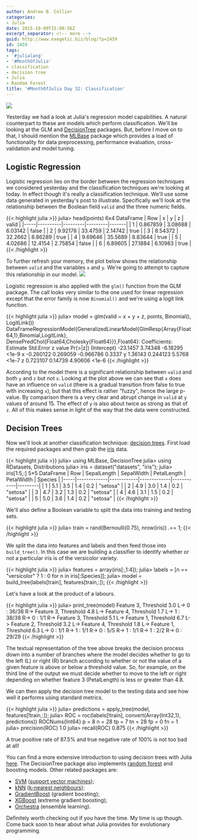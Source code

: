 ```yaml
---
author: Andrew B. Collier
categories:
- Julia
date: 2015-10-09T15:00:56Z
excerpt_separator: <!-- more -->
guid: http://www.exegetic.biz/blog/?p=2459
id: 2459
tags:
- '#julialang'
- '#MonthOfJulia'
- classification
- decision tree
- Julia
- Random Forest
title: '#MonthOfJulia Day 32: Classification'
---
```


<!--more-->

<img src="/img/2015/09/Julia-Logo-Classification.png" >

Yesterday we had a look at Julia's regression model capabilities. A natural counterpart to these are models which perform classification. We'll be looking at the GLM and [DecisionTree](http://github.com/bensadeghi/DecisionTree.jl) packages. But, before I move on to that, I should mention the [MLBase](http://mlbasejl.readthedocs.org/en/latest/index.html) package which provides a load of functionality for data preprocessing, performance evaluation, cross-validation and model tuning.

## Logistic Regression

Logistic regression lies on the border between the regression techniques we considered yesterday and the classification techniques we're looking at today. In effect though it's really a classification technique. We'll use some data generated in yesterday's post to illustrate. Specifically we'll look at the relationship between the Boolean field `valid` and the three numeric fields.

{{< highlight julia >}}
julia> head(points)
6x4 DataFrame
| Row | x        | y       | z       | valid |
|-----|----------|---------|---------|-------|
| 1   | 0.867859 | 3.08688 | 6.03142 | false |
| 2   | 9.92178  | 33.4759 | 2.14742 | true  |
| 3   | 8.54372  | 32.2662 | 8.86289 | true  |
| 4   | 9.69646  | 35.5689 | 8.83644 | true  |
| 5   | 4.02686  | 12.4154 | 2.75854 | false |
| 6   | 6.89605  | 27.1884 | 6.10983 | true  |
{{< /highlight >}}

To further refresh your memory, the plot below shows the relationship between `valid` and the variables `x` and `y`. We're going to attempt to capture this relationship in our model.
<img src="/img/2015/09/regression-synthetic-data.png" >

Logistic regression is also applied with the `glm()` function from the GLM package. The call looks very similar to the one used for linear regression except that the error family is now `Binomial()` and we're using a logit link function.

{{< highlight julia >}}
julia> model = glm(valid ~ x + y + z, points, Binomial(), LogitLink())
DataFrameRegressionModel{GeneralizedLinearModel{GlmResp{Array{Float64,1},Binomial,LogitLink},
                         DensePredChol{Float64,Cholesky{Float64}}},Float64}:
Coefficients:
              Estimate Std.Error   z value Pr(>|z|)
(Intercept)   -23.1457   3.74348  -6.18295    <1e-9
x            -0.260122  0.269059 -0.966786   0.3337
y              1.36143  0.244123    5.5768    <1e-7
z             0.723107   0.14739   4.90606    <1e-6
{{< /highlight >}}

According to the model there is a significant relationship between `valid` and both `y` and `z` but not `x`. Looking at the plot above we can see that `x` does have an influence on `valid` (there is a gradual transition from false to true with increasing `x`), but that this effect is rather "fuzzy", hence the large p-value. By comparison there is a very clear and abrupt change in `valid` at `y` values of around 15. The effect of `y` is also about twice as strong as that of `z`. All of this makes sense in light of the way that the data were constructed.

## Decision Trees

Now we'll look at another classification technique: [decision trees](https://en.wikipedia.org/wiki/Decision_tree). First load the required packages and then grab the [iris](https://stat.ethz.ch/R-manual/R-devel/library/datasets/html/iris.html) data.

{{< highlight julia >}}
julia> using MLBase, DecisionTree
julia> using RDatasets, Distributions
julia> iris = dataset("datasets", "iris");
julia> iris[1:5,:]
5&#215;5 DataFrame
| Row | SepalLength | SepalWidth | PetalLength | PetalWidth | Species |
|-----|-------------|------------|-------------|------------|---------|
| 1   | 5.1         | 3.5        | 1.4         | 0.2        | "setosa" |
| 2   | 4.9         | 3.0        | 1.4         | 0.2        | "setosa" |
| 3   | 4.7         | 3.2        | 1.3         | 0.2        | "setosa" |
| 4   | 4.6         | 3.1        | 1.5         | 0.2        | "setosa" |
| 5   | 5.0         | 3.6        | 1.4         | 0.2        | "setosa" |
{{< /highlight >}}

We'll also define a Boolean variable to split the data into training and testing sets.

{{< highlight julia >}}
julia> train = rand(Bernoulli(0.75), nrow(iris)) .== 1;
{{< /highlight >}}

We split the data into features and labels and then feed those into `build_tree()`. In this case we are building a classifier to identify whether or not a particular iris is of the versicolor variety.

{{< highlight julia >}}
julia> features = array(iris[:,1:4]);
julia> labels = [n == "versicolor" ? 1 : 0 for n in iris[:Species]];
julia> model = build_tree(labels[train], features[train,:]);
{{< /highlight >}}

Let's have a look at the product of a labours.

{{< highlight julia >}}
julia> print_tree(model)
Feature 3, Threshold 3.0
L-> 0 : 36/36
R-> Feature 3, Threshold 4.8
    L-> Feature 4, Threshold 1.7
        L-> 1 : 38/38
        R-> 0 : 1/1
    R-> Feature 3, Threshold 5.1
        L-> Feature 1, Threshold 6.7
            L-> Feature 2, Threshold 3.2
                L-> Feature 4, Threshold 1.8
                    L-> Feature 1, Threshold 6.3
                        L-> 0 : 1/1
                        R-> 1 : 1/1
                    R-> 0 : 5/5
                R-> 1 : 1/1
            R-> 1 : 2/2
        R-> 0 : 29/29
{{< /highlight >}}

The textual representation of the tree above breaks the decision process down into a number of branches where the model decides whether to go to the left (L) or right (R) branch according to whether or not the value of a given feature is above or below a threshold value. So, for example, on the third line of the output we must decide whether to move to the left or right depending on whether feature 3 (PetalLength) is less or greater than 4.8.

We can then apply the decision tree model to the testing data and see how well it performs using standard metrics.

{{< highlight julia >}}
julia> predictions = apply_tree(model, features[!train,:]);
julia> ROC = roc(labels[!train], convert(Array{Int32,1}, predictions))
ROCNums{Int64}
  p = 8
  n = 28
  tp = 7
  tn = 28
  fp = 0
  fn = 1
julia> precision(ROC)
1.0
julia> recall(ROC)
0.875
{{< /highlight >}}

A true positive rate of 87.5% and true negative rate of 100% is not too bad at all!

You can find a more extensive introduction to using decision trees with Julia [here](http://bensadeghi.com/decision-trees-julia/). The DecisionTree package also implements [random forest](https://en.wikipedia.org/wiki/Random_forest) and boosting models. Other related packages are:

* [SVM](https://github.com/JuliaStats/SVM.jl) ([support vector machines](https://en.wikipedia.org/wiki/Support_vector_machine)); 
* [kNN](https://github.com/johnmyleswhite/kNN.jl) ([k-nearest neighbours](https://en.wikipedia.org/wiki/K-nearest_neighbors_algorithm)); 
* [GradientBoost](https://github.com/svs14/GradientBoost.jl) (gradient boosting); 
* [XGBoost](https://github.com/antinucleon/XGBoost.jl) (extreme gradient boosting); 
* [Orchestra](http://github.com/svs14/Orchestra.jl) (ensemble learning).

Definitely worth checking out if you have the time. My time is up though. Come back soon to hear about what Julia provides for evolutionary programming.
